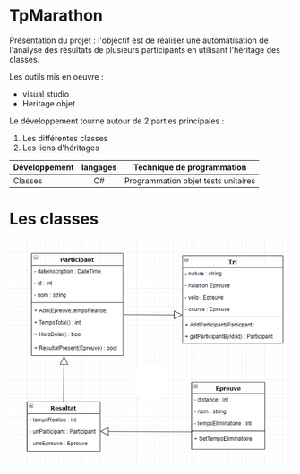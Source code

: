 # TpMarathon

Présentation du projet : l'objectif est de réaliser une automatisation de l'analyse des résultats de plusieurs participants 
en utilisant l'héritage des classes. 

Les outils mis en oeuvre :
* visual studio
* Heritage objet

Le développement tourne autour de 2 parties principales :
1. Les différentes classes
2. Les liens d'héritages

|Développement  |langages |Technique de programmation   |
|--|:---:|---|
|Classes|C#|Programmation objet tests unitaires|

 # Les classes 
 
![Diagramme.png](https://github.com/SamGdy/TpMarathon/blob/master/Diagramme.PNG)


